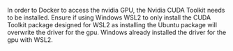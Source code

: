 In order to Docker to access the nvidia GPU, the Nvidia CUDA Toolkit needs to be installed. Ensure if using Windows WSL2 to only install the CUDA Toolkit package designed for WSL2 as installing the Ubuntu package will overwrite the driver for the gpu. Windows already installed the driver for the gpu with WSL2.
